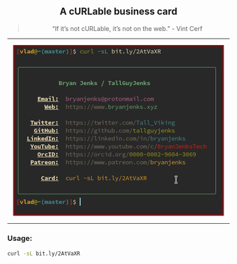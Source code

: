 <div align="center">

<h2> A cURLable business card </h2>

> “If it’s not cURLable, it’s not on the web.” - Vint Cerf

---

![curl output](screenshot.png)

</div>

---

### Usage:

```bash
curl -sL bit.ly/2AtVaXR
```
